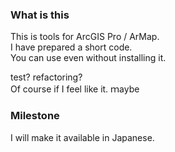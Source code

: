 
### What is this
This is tools for ArcGIS Pro / ArMap.  
I have prepared a short code.  
You can use even without installing it.  
  
  
test? refactoring?  
Of course if I feel like it.  ｍaybe  
  
  
### Milestone
I will make it available in Japanese.